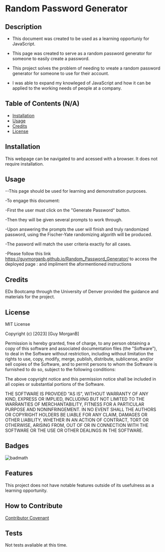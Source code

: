 # Random Password Generator

## Description

- This document was created to be used as a learning opportuniy for JavaScript.

- This page was created to serve as a random password generator for someone to easily create a password.

- This project solves the problem of needing to vreate a random password generator for someone to use for their account.

- I was able to expand my knowleged of JavaScript and how it can be applied to the working needs of people at a company.

## Table of Contents (N/A)
- [Installation](#installation)
- [Usage](#usage)
- [Credits](#credits)
- [License](#license)

## Installation

This webpage can be navigated to and acessed with a browser. It does not require installation.

## Usage

--This page should be used for learning and demonstration purposes.

-To engage this document: 

-First the user must click on the "Generate Password" button.

-Then they will be given several prompts to work through.

-Upon answering the prompts the user will finish and truly randomized password, using the Fischer-Yate randomizing algorith will be produced.

-The pasword will match the user criteria exactly for all cases.

-Please follow this link https://guymorganb.github.io/Random_Password_Generator/ to access the deployed page : and impliment the aformentioned instructions
    

## Credits

EDx Bootcamp through the University of Denver provided the guidance and materials for the project.

## License

MIT License

Copyright (c) [2023] [Guy MorganB]

Permission is hereby granted, free of charge, to any person obtaining a copy
of this software and associated documentation files (the "Software"), to deal
in the Software without restriction, including without limitation the rights
to use, copy, modify, merge, publish, distribute, sublicense, and/or sell
copies of the Software, and to permit persons to whom the Software is
furnished to do so, subject to the following conditions:

The above copyright notice and this permission notice shall be included in all
copies or substantial portions of the Software.

THE SOFTWARE IS PROVIDED "AS IS", WITHOUT WARRANTY OF ANY KIND, EXPRESS OR
IMPLIED, INCLUDING BUT NOT LIMITED TO THE WARRANTIES OF MERCHANTABILITY,
FITNESS FOR A PARTICULAR PURPOSE AND NONINFRINGEMENT. IN NO EVENT SHALL THE
AUTHORS OR COPYRIGHT HOLDERS BE LIABLE FOR ANY CLAIM, DAMAGES OR OTHER
LIABILITY, WHETHER IN AN ACTION OF CONTRACT, TORT OR OTHERWISE, ARISING FROM,
OUT OF OR IN CONNECTION WITH THE SOFTWARE OR THE USE OR OTHER DEALINGS IN THE
SOFTWARE.

## Badges

![badmath](https://img.shields.io/github/license/guymorganb/Horiseon-Digital-Marketing)


## Features

This project does not have notable features outside of its usefulness as a learning opportunity.

## How to Contribute

[Contributor Covenant](https://www.contributor-covenant.org/)

## Tests

Not tests avaliable at this time.
